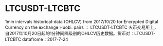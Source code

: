 # LTCUSDT-LTCBTC
1min intervals historical-data (OHLCV) from 2017/10/20 for  Encrypted Digital Currency on the exchange Huobi. pairs ： LTCUSDT-LTCBTC
火币交易所上，自2017年10月20日起的1分钟间隔级别的OHLCV历史数据。货币对：LTCUSDT-LTCBTC
datafrome：2017-7-24
